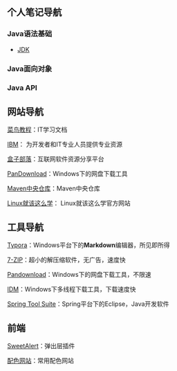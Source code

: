 ## 个人笔记导航

### Java语法基础

* [JDK](https://github.com/fjgjp/Personal-Notes/blob/master/Java%E5%9F%BA%E7%A1%80/01_JDK.md)

### Java面向对象


### Java API




## 网站导航

[菜鸟教程](<https://www.runoob.com/>)：IT学习文档

[IBM]( https://www.ibm.com/developerworks/cn/ )：  为开发者和IT专业人员提供专业资源

[盒子部落](https://www.hezibuluo.com/)：互联网软件资源分享平台

[PanDownload](http://pandownload.com/)：Windows下的网盘下载工具

[Maven中央仓库](<https://mvnrepository.com/>)：Maven中央仓库

[Linux就该这么学]( https://www.linuxprobe.com/ )：  Linux就该这么学官方网站


## 工具导航

[Typora](https://www.typora.io/)：Windows平台下的**Markdown**编辑器，所见即所得

[7-ZIP](https://www.7-zip.org/)：超小的解压缩软件，无广告，速度快

[Pandownload]( http://pandownload.com/ )：Windows下的网盘下载工具，不限速

[IDM]( http://www.internetdownloadmanager.com/ )：Windows下多线程下载工具，下载速度快

[Spring Tool Suite]( https://spring.io/tools3/sts/all )：Spring平台下的Eclipse，Java开发软件


## 前端

[SweetAlert](<https://sweetalert.js.org/docs/>)：弹出层插件

[配色网站]( https://flatuicolors.com/ )：常用配色网站

